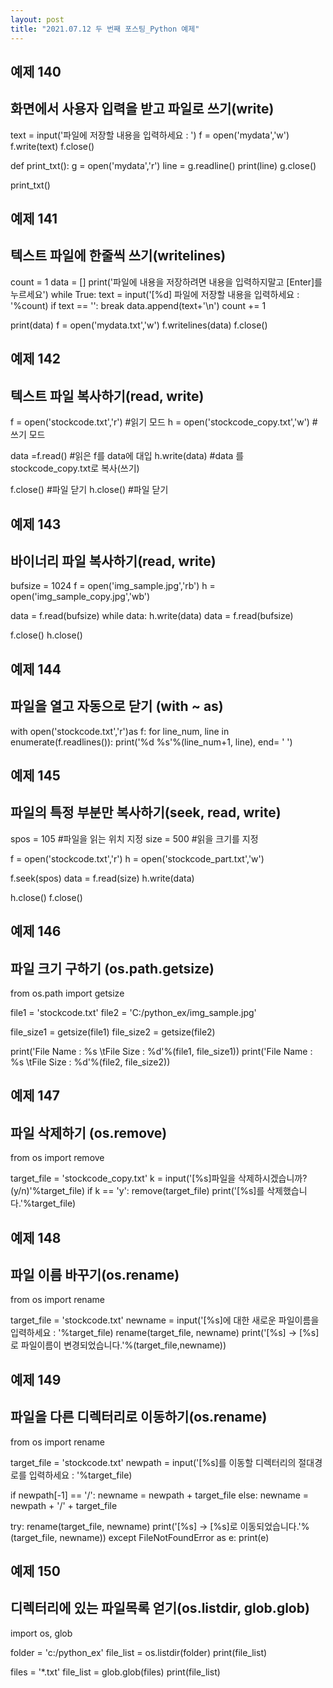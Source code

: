 ```yaml
---
layout: post
title: "2021.07.12 두 번째 포스팅_Python 예제"
---
```



## 예제 140
## 화면에서 사용자 입력을 받고 파일로 쓰기(write)

text = input('파일에 저장할 내용을 입력하세요 : ')
f = open('mydata','w')
f.write(text)
f.close()

def print_txt():
    g = open('mydata','r')
    line = g.readline()
    print(line)
    g.close()

print_txt()

## 예제 141
## 텍스트 파일에 한줄씩 쓰기(writelines)

count = 1
data = []
print('파일에 내용을 저장하려면 내용을 입력하지말고 [Enter]를 누르세요')
while True:
    text = input('[%d] 파일에 저장할 내용을 입력하세요 : '%count)
    if text == '':
        break
    data.append(text+'\n')
    count += 1

print(data)
f = open('mydata.txt','w')
f.writelines(data)
f.close()


## 예제 142
## 텍스트 파일 복사하기(read, write)

f = open('stockcode.txt','r')       #읽기 모드
h = open('stockcode_copy.txt','w')  #쓰기 모드

data =f.read()                      #읽은 f를 data에 대입
h.write(data)                       #data 를 stockcode_copy.txt로 복사(쓰기)

f.close()                           #파일 닫기
h.close()                           #파일 닫기


## 예제 143
## 바이너리 파일 복사하기(read, write)


bufsize = 1024
f = open('img_sample.jpg','rb')
h = open('img_sample_copy.jpg','wb')

data = f.read(bufsize)
while data:
    h.write(data)
    data = f.read(bufsize)

f.close()
h.close()


## 예제 144
## 파일을 열고 자동으로 닫기 (with ~ as)

with open('stockcode.txt','r')as f:
    for line_num, line in enumerate(f.readlines()):
        print('%d %s'%(line_num+1, line), end= ' ')


## 예제 145
## 파일의 특정 부분만 복사하기(seek, read, write)

spos = 105      #파일을 읽는 위치 지정
size = 500      #읽을 크기를 지정

f = open('stockcode.txt','r')
h = open('stockcode_part.txt','w')

f.seek(spos)
data = f.read(size)
h.write(data)

h.close()
f.close()


## 예제 146
## 파일 크기 구하기 (os.path.getsize)

from os.path import getsize

file1 = 'stockcode.txt'
file2 = 'C:/python_ex/img_sample.jpg'

file_size1 = getsize(file1)
file_size2 = getsize(file2)

print('File Name : %s \tFile Size : %d'%(file1, file_size1))
print('File Name : %s \tFile Size : %d'%(file2, file_size2))


## 예제 147
## 파일 삭제하기  (os.remove)

from os import remove

target_file = 'stockcode_copy.txt'
k = input('[%s]파일을 삭제하시겠습니까? (y/n)'%target_file)
if k == 'y':
    remove(target_file)
    print('[%s]를 삭제했습니다.'%target_file)


## 예제 148
## 파일 이름 바꾸기(os.rename)

from os import rename

target_file = 'stockcode.txt'
newname = input('[%s]에 대한 새로운 파일이름을 입력하세요 : '%target_file)
rename(target_file, newname)
print('[%s] -> [%s]로 파일이름이 변경되었습니다.'%(target_file,newname))


## 예제 149
## 파일을 다른 디렉터리로 이동하기(os.rename)


from os import rename

target_file = 'stockcode.txt'
newpath = input('[%s]를 이동할 디렉터리의 절대경로를 입력하세요 : '%target_file)

if newpath[-1] == '/':
    newname = newpath + target_file
else:
    newname = newpath + '/' + target_file

try:
    rename(target_file, newname)
    print('[%s] -> [%s]로 이동되었습니다.'%(target_file, newname))
except FileNotFoundError as e:
    print(e)


## 예제 150
## 디렉터리에 있는 파일목록 얻기(os.listdir, glob.glob)


import os, glob

folder = 'c:/python_ex'
file_list = os.listdir(folder)
print(file_list)

files = '*.txt'
file_list = glob.glob(files)
print(file_list)


